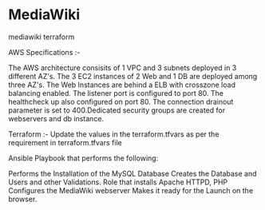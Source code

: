 # MediaWiki
mediawiki terraform

AWS Specifications :-

The AWS architecture consisits of 1 VPC and 3 subnets deployed in 3 different AZ's. The 3 EC2 instances of 2 Web and 1 DB are deployed among three AZ's. The Web Instances are behind a ELB with crosszone load balancing enabled. The listener port is configured to port 80. The healthcheck up also configured on port 80. The connection drainout parameter is set to 400.Dedicated security groups are created for webservers and db instance.

Terraform :- Update the values in the terraform.tfvars as per the requirement in terraform.tfvars file

Ansible Playbook that performs the following:

Performs the Installation of the MySQL Database
Creates the Database and Users and other Validations.
Role that installs Apache HTTPD, PHP 
Configures the MediaWiki webserver
Makes it ready for the Launch on the browser.

